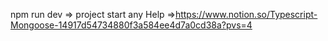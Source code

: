npm run dev => project start 
any Help =>https://www.notion.so/Typescript-Mongoose-14917d54734880f3a584ee4d7a0cd38a?pvs=4
